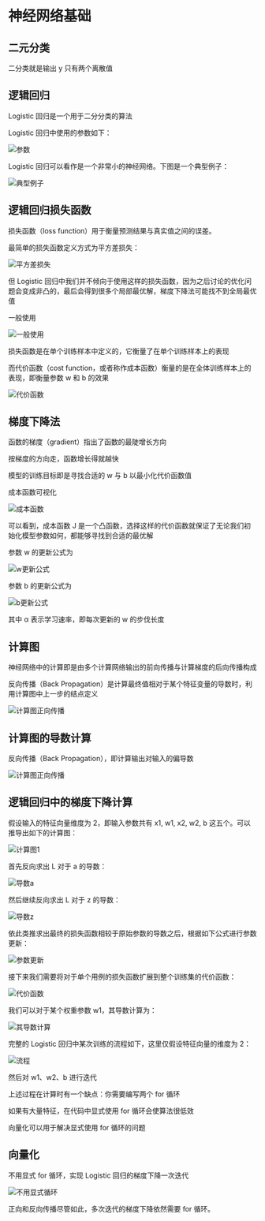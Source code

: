 # 神经网络基础

## 二元分类

二分类就是输出 y 只有两个离散值

## 逻辑回归
Logistic 回归是一个用于二分分类的算法

Logistic 回归中使用的参数如下：

![参数](/images/dl0110.png)

Logistic 回归可以看作是一个非常小的神经网络。下图是一个典型例子：

![典型例子](/images/dl0111.png)

## 逻辑回归损失函数

损失函数（loss function）用于衡量预测结果与真实值之间的误差。

最简单的损失函数定义方式为平方差损失：

![平方差损失](/images/dl0112.png)

但 Logistic 回归中我们并不倾向于使用这样的损失函数，因为之后讨论的优化问题会变成非凸的，最后会得到很多个局部最优解，梯度下降法可能找不到全局最优值

一般使用

![一般使用](/images/dl0113.png)

损失函数是在单个训练样本中定义的，它衡量了在单个训练样本上的表现

而代价函数（cost function，或者称作成本函数）衡量的是在全体训练样本上的表现，即衡量参数 w 和 b 的效果

![代价函数](/images/dl0114.png)

## 梯度下降法

函数的梯度（gradient）指出了函数的最陡增长方向

按梯度的方向走，函数增长得就越快

模型的训练目标即是寻找合适的 w 与 b 以最小化代价函数值

成本函数可视化

![成本函数](/images/dl0115.png)

可以看到，成本函数 J 是一个凸函数，选择这样的代价函数就保证了无论我们初始化模型参数如何，都能够寻找到合适的最优解

参数 w 的更新公式为

![w更新公式](/images/dl0116.png)

参数 b 的更新公式为

![b更新公式](/images/dl0117.png)

其中 α 表示学习速率，即每次更新的 w 的步伐长度

## 计算图

神经网络中的计算即是由多个计算网络输出的前向传播与计算梯度的后向传播构成

反向传播（Back Propagation）是计算最终值相对于某个特征变量的导数时，利用计算图中上一步的结点定义

![计算图正向传播](/images/dl0118.png)

## 计算图的导数计算

反向传播（Back Propagation），即计算输出对输入的偏导数

![计算图正向传播](/images/dl0119.png)

## 逻辑回归中的梯度下降计算

假设输入的特征向量维度为 2，即输入参数共有 x1, w1, x2, w2, b 这五个。可以推导出如下的计算图：

![计算图1](/images/dl0120.png)

首先反向求出 L 对于 a 的导数：

![导数a](/images/dl0121.png)

然后继续反向求出 L 对于 z 的导数：

![导数z](/images/dl0122.png)

依此类推求出最终的损失函数相较于原始参数的导数之后，根据如下公式进行参数更新：

![参数更新](/images/dl0123.png)

接下来我们需要将对于单个用例的损失函数扩展到整个训练集的代价函数：

![代价函数](/images/dl0124.png)

我们可以对于某个权重参数 w1，其导数计算为：

![其导数计算](/images/dl0125.png)

完整的 Logistic 回归中某次训练的流程如下，这里仅假设特征向量的维度为 2：

![流程](/images/dl0126.png)

然后对 w1、w2、b 进行迭代

上述过程在计算时有一个缺点：你需要编写两个 for 循环

如果有大量特征，在代码中显式使用 for 循环会使算法很低效

向量化可以用于解决显式使用 for 循环的问题

## 向量化

不用显式 for 循环，实现 Logistic 回归的梯度下降一次迭代

![不用显式循环](/images/dl0127.png)

正向和反向传播尽管如此，多次迭代的梯度下降依然需要 for 循环。

